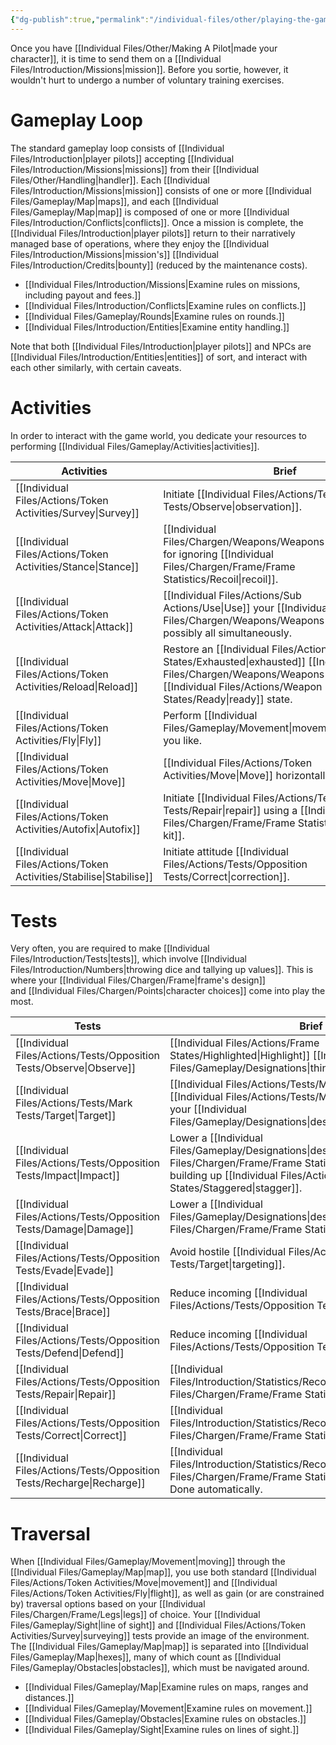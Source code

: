 ```yaml
---
{"dg-publish":true,"permalink":"/individual-files/other/playing-the-game/"}
---
```


Once you have [[Individual Files/Other/Making A Pilot\|made your character]], it is time to send them on a [[Individual Files/Introduction/Missions\|mission]]. Before you sortie, however, it wouldn't hurt to undergo a number of voluntary training exercises.

# Gameplay Loop
The standard gameplay loop consists of [[Individual Files/Introduction\|player pilots]] accepting [[Individual Files/Introduction/Missions\|missions]] from their [[Individual Files/Other/Handling\|handler]]. Each [[Individual Files/Introduction/Missions\|mission]] consists of one or more [[Individual Files/Gameplay/Map\|maps]], and each [[Individual Files/Gameplay/Map\|map]] is composed of one or more [[Individual Files/Introduction/Conflicts\|conflicts]]. Once a mission is complete, the [[Individual Files/Introduction\|player pilots]] return to their narratively managed base of operations, where they enjoy the [[Individual Files/Introduction/Missions\|mission's]] [[Individual Files/Introduction/Credits\|bounty]] (reduced by the maintenance costs).
* [[Individual Files/Introduction/Missions\|Examine rules on missions, including payout and fees.]]
* [[Individual Files/Introduction/Conflicts\|Examine rules on conflicts.]]
* [[Individual Files/Gameplay/Rounds\|Examine rules on rounds.]]
* [[Individual Files/Introduction/Entities\|Examine entity handling.]]


Note that both [[Individual Files/Introduction\|player pilots]] and NPCs are [[Individual Files/Introduction/Entities\|entities]] of sort, and interact with each other similarly, with certain caveats.

# Activities

In order to interact with the game world, you dedicate your resources to performing [[Individual Files/Gameplay/Activities\|activities]].

| Activities                  | Brief                                                                                         |
| --------------------------- | --------------------------------------------------------------------------------------------- |
| [[Individual Files/Actions/Token Activities/Survey\|Survey]]       | Initiate [[Individual Files/Actions/Tests/Opposition Tests/Observe\|observation]].                                                         |
| [[Individual Files/Actions/Token Activities/Stance\|Stance]]       | [[Individual Files/Chargen/Weapons/Weapons\|Weapon]] option for ignoring [[Individual Files/Chargen/Frame/Frame Statistics/Recoil\|recoil]].                             |
| [[Individual Files/Actions/Token Activities/Attack\|Attack]]       | [[Individual Files/Actions/Sub Actions/Use\|Use]] your [[Individual Files/Chargen/Weapons/Weapons\|weapons]], possibly all simultaneously.                    |
| [[Individual Files/Actions/Token Activities/Reload\|Reload]]       | Restore an [[Individual Files/Actions/Weapon States/Exhausted\|exhausted]] [[Individual Files/Chargen/Weapons/Weapons\|weapon]] to a [[Individual Files/Actions/Weapon States/Ready\|ready]] state. |
| [[Individual Files/Actions/Token Activities/Fly\|Fly]]             | Perform [[Individual Files/Gameplay/Movement\|movement]] in any way you like.                                        |
| [[Individual Files/Actions/Token Activities/Move\|Move]]           | [[Individual Files/Actions/Token Activities/Move\|Move]] horizontally.                                                               |
| [[Individual Files/Actions/Token Activities/Autofix\|Autofix]]     | Initiate [[Individual Files/Actions/Tests/Opposition Tests/Repair\|repair]] using a [[Individual Files/Chargen/Frame/Frame Statistics/Kits\|repair kit]].                               |
| [[Individual Files/Actions/Token Activities/Stabilise\|Stabilise]] | Initiate attitude [[Individual Files/Actions/Tests/Opposition Tests/Correct\|correction]].                                                 |

# Tests

Very often, you are required to make [[Individual Files/Introduction/Tests\|tests]], which involve [[Individual Files/Introduction/Numbers\|throwing dice and tallying up values]]. This is where your [[Individual Files/Chargen/Frame\|frame's design]] and [[Individual Files/Chargen/Points\|character choices]] come into play the most.

| Tests                     | Brief                                                                                                          |
| ------------------------- | -------------------------------------------------------------------------------------------------------------- |
| [[Individual Files/Actions/Tests/Opposition Tests/Observe\|Observe]]   | [[Individual Files/Actions/Frame States/Highlighted\|Highlight]] [[Individual Files/Gameplay/Designations\|things of interest]].                                         |
| [[Individual Files/Actions/Tests/Mark Tests/Target\|Target]]     | [[Individual Files/Actions/Tests/Mark Tests/Target\|Hit]] or [[Individual Files/Actions/Tests/Mark Tests/Target\|miss]] your [[Individual Files/Gameplay/Designations\|designation]].                               |
| [[Individual Files/Actions/Tests/Opposition Tests/Impact\|Impact]]     | Lower a [[Individual Files/Gameplay/Designations\|designation's]] [[Individual Files/Chargen/Frame/Frame Statistics/Integrity\|integrity]], building up [[Individual Files/Actions/Frame States/Staggered\|stagger]]. |
| [[Individual Files/Actions/Tests/Opposition Tests/Damage\|Damage]]     | Lower a [[Individual Files/Gameplay/Designations\|designation's]] [[Individual Files/Chargen/Frame/Frame Statistics/Integrity\|integrity]].                                        |
| [[Individual Files/Actions/Tests/Opposition Tests/Evade\|Evade]]       | Avoid hostile [[Individual Files/Actions/Tests/Mark Tests/Target\|targeting]].                                                                        |
| [[Individual Files/Actions/Tests/Opposition Tests/Brace\|Brace]]       | Reduce incoming [[Individual Files/Actions/Tests/Opposition Tests/Impact\|impact]].                                                                         |
| [[Individual Files/Actions/Tests/Opposition Tests/Defend\|Defend]]     | Reduce incoming [[Individual Files/Actions/Tests/Opposition Tests/Damage\|damage]].                                                                         |
| [[Individual Files/Actions/Tests/Opposition Tests/Repair\|Repair]]     | [[Individual Files/Introduction/Statistics/Recovery\|Recover]] [[Individual Files/Chargen/Frame/Frame Statistics/Integrity\|integrity]].                                                          |
| [[Individual Files/Actions/Tests/Opposition Tests/Correct\|Correct]]   | [[Individual Files/Introduction/Statistics/Recovery\|Recover]] [[Individual Files/Chargen/Frame/Frame Statistics/Stability\|stability]].                                                          |
| [[Individual Files/Actions/Tests/Opposition Tests/Recharge\|Recharge]] | [[Individual Files/Introduction/Statistics/Recovery\|Recover]] [[Individual Files/Chargen/Frame/Frame Statistics/Energy\|energy]]. Done automatically.                                            |


# Traversal
When [[Individual Files/Gameplay/Movement\|moving]] through the [[Individual Files/Gameplay/Map\|map]], you use both standard [[Individual Files/Actions/Token Activities/Move\|movement]] and [[Individual Files/Actions/Token Activities/Fly\|flight]], as well as gain (or are constrained by) traversal options based on your [[Individual Files/Chargen/Frame/Legs\|legs]] of choice. Your [[Individual Files/Gameplay/Sight\|line of sight]] and [[Individual Files/Actions/Token Activities/Survey\|surveying]] tests provide an image of the environment. The [[Individual Files/Gameplay/Map\|map]] is separated into [[Individual Files/Gameplay/Map\|hexes]], many of which count as [[Individual Files/Gameplay/Obstacles\|obstacles]], which must be navigated around.
* [[Individual Files/Gameplay/Map\|Examine rules on maps, ranges and distances.]]
* [[Individual Files/Gameplay/Movement\|Examine rules on movement.]]
* [[Individual Files/Gameplay/Obstacles\|Examine rules on obstacles.]]
* [[Individual Files/Gameplay/Sight\|Examine rules on lines of sight.]]